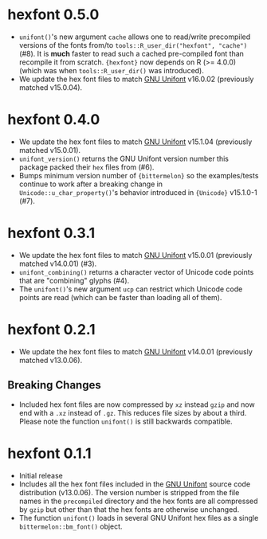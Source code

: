 hexfont 0.5.0
=============

* `unifont()`'s new argument `cache` allows one to read/write precompiled versions of the fonts
  from/to `tools::R_user_dir("hexfont", "cache")` (#8).
  It is **much** faster to read such a cached pre-compiled font than recompile it from scratch.
  `{hexfont}` now depends on R (>= 4.0.0) (which was when `tools::R_user_dir()` was introduced).
* We update the hex font files to match [GNU Unifont](https://unifoundry.com/unifont/index.html) v16.0.02 (previously matched v15.0.04).

hexfont 0.4.0
=============

* We update the hex font files to match [GNU Unifont](https://unifoundry.com/unifont/index.html) v15.1.04 (previously matched v15.0.01).
* `unifont_version()` returns the GNU Unifont version number this package packed their `hex` files from (#6).
* Bumps minimum version number of `{bittermelon}` so the examples/tests continue to work after a breaking change 
  in `Unicode::u_char_property()`'s behavior introduced in `{Unicode}` v15.1.0-1 (#7).

hexfont 0.3.1
=============

* We update the hex font files to match [GNU Unifont](https://unifoundry.com/unifont/index.html) v15.0.01 (previously matched v14.0.01) (#3).
* `unifont_combining()` returns a character vector of Unicode code points that are "combining" glyphs (#4).
* The `unifont()`'s new argument `ucp` can restrict which Unicode code points are read (which can be faster than loading all of them).

hexfont 0.2.1
=============

* We update the hex font files to match [GNU Unifont](https://unifoundry.com/unifont/index.html) v14.0.01 (previously matched v13.0.06).

Breaking Changes
----------------

* Included hex font files are now compressed by `xz` instead `gzip`
  and now end with a `.xz` instead of `.gz`.
  This reduces file sizes by about a third.
  Please note the function `unifont()` is still backwards compatible.

hexfont 0.1.1
=============

* Initial release
* Includes all the hex font files included in the [GNU Unifont](https://unifoundry.com/unifont/index.html) 
  source code distribution (v13.0.06).
  The version number is stripped from the file names in the `precompiled` directory and
  the hex fonts are all compressed by `gzip` but other than that the hex fonts are otherwise unchanged.
* The function `unifont()` loads in several GNU Unifont hex files as a
  single `bittermelon::bm_font()` object.
